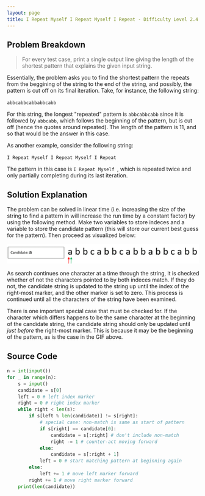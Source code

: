 ```yaml
---
layout: page
title: I Repeat Myself I Repeat Myself I Repeat - Difficulty Level 2.4
---
```


## Problem Breakdown
> For every test case, print a single output line giving the length of the shortest pattern that explains the given input string.

Essentially, the problem asks you to find the shortest pattern the repeats from the beggining of the string to the end of the string, and possibly, the pattern is cut off on its final iteration. Take, for instance, the following string:

`abbcabbcabbabbcabb`

For this string, the longest "repeated" pattern is `abbcabbcabb` since it is followed by `abbcabb`, which follows the beginning of the pattern, but is cut off (hence the quotes around repeated). The length of the pattern is 11, and so that would be the answer in this case.

As another example, consider the following string:

`I Repeat Myself I Repeat Myself I Repeat`

The pattern in this case is `I Repeat Myself `, which is repeated twice and only partially completing during its last iteration.

## Solution Explanation
The problem can be solved in linear time (i.e. increasing the size of the string to find a pattern in will increase the run time by a constant factor) by using the following method. Make two variables to store indeces and a variable to store the candidate pattern (this will store our current best guess for the pattern). Then proceed as visualized below:

![graphical representation of boss battle](/assets/solution_img/i_repeat_myself/i_repeat_gif.gif "visual representation of algorithm")

As search continues one character at a time through the string, it is checked whether of not the characters pointed to by both indeces match. If they do not, the candidate string is updated to the string up until the index of the right-most marker, and the other marker is set to zero. This process is continued until all the characters of the string have been examined.

There is one important special case that must be checked for. If the character which differs happens to be the same character at the beginning of the candidate string, the candidate string should only be updated until *just before* the right-most marker. This is because it may be the beginning of the pattern, as is the case in the GIF above.

## Source Code

```python
n = int(input())
for _ in range(n):
    s = input()
    candidate = s[0]
    left = 0 # left index marker
    right = 0 # right index marker
    while right < len(s):
        if s[left % len(candidate)] != s[right]:
            # special case: non-match is same as start of pattern
            if s[right] == candidate[0]:
                candidate = s[:right] # don't include non-match
                right -= 1 # counter-act moving forward
            else:
                candidate = s[:right + 1]
            left = 0 # start matching pattern at beginning again
        else:
            left += 1 # move left marker forward
        right += 1 # move right marker forward
    print(len(candidate))
```
